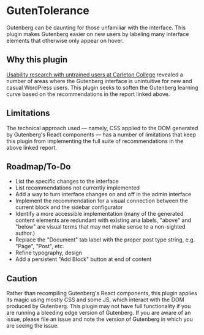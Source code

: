 # GutenTolerance

Gutenberg can be daunting for those unfamiliar with the interface. This plugin makes Gutenberg easier on new users by labeling many interface elements that otherwise only appear on hover.

## Why this plugin

[Usability research with untrained users at Carleton College](https://empatheticinterfaces.com/guten/) revealed a number of areas where the Gutenberg interface is unintuitive for new and casual WordPress users. This plugin seeks to soften the Gutenberg learning curve based on the recommendations in the report linked above. 

## Limitations

The technical approach used — namely, CSS applied to the DOM generated by Gutenberg's React components — has a number of limitations that keep this plugin from implementing the full suite of recommendations in the above linked report.

## Roadmap/To-Do

* List the specific changes to the interface
* List recommendations not currently implemented
* Add a way to turn interface changes on and off in the admin interface
* Implement the recommendation for a visual connection between the current block and the sidebar configurator
* Identify a more accessible implementation (many of the generated content elements are redundant with existing aria labels, "above" and "below" are visual terms that may not make sense to a non-sighted author.)
* Replace the "Document" tab label with the proper post type string, e.g. "Page", "Post", etc.
* Refine typography, design
* Add a persistent "Add Block" button at end of content

## Caution

Rather than recompiling Gutenberg's React components, this plugin applies its magic using mostly CSS and some JS, which interact with the DOM produced by Gutenberg. This plugin may not have full functionality if you are running a bleeding edge version of Gutenberg. If you are aware of an issue, please file an issue and note the version of Gutenberg in which you are seeing the issue.
